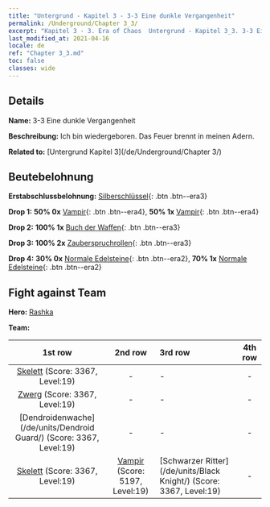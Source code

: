 ```yaml
---
title: "Untergrund - Kapitel 3 - 3-3 Eine dunkle Vergangenheit"
permalink: /Underground/Chapter 3_3/
excerpt: "Kapitel 3 - 3. Era of Chaos  Untergrund - Kapitel 3_3. 3-3 Eine dunkle Vergangenheit"
last_modified_at: 2021-04-16
locale: de
ref: "Chapter 3_3.md"
toc: false
classes: wide
---
```


## Details

 **Name:** 3-3 Eine dunkle Vergangenheit

 **Beschreibung:** Ich bin wiedergeboren. Das Feuer brennt in meinen Adern.

 **Related to:** [Untergrund Kapitel 3](/de/Underground/Chapter 3/)

## Beutebelohnung

 **Erstabschlussbelohnung:** [Silberschlüssel](/de/Items/con_693/){: .btn .btn--era3}

 **Drop 1:** **50% 0x** [Vampir](/de/Items/unt_211/){: .btn .btn--era4}, **50% 1x** [Vampir](/de/Items/unt_211/){: .btn .btn--era4}

 **Drop 2:** **100% 1x** [Buch der Waffen](/de/Items/mat_18/){: .btn .btn--era3}

 **Drop 3:** **100% 2x** [Zauberspruchrollen](/de/Items/con_694/){: .btn .btn--era3}

 **Drop 4:** **30% 0x** [Normale Edelsteine](/de/Items/mat_10/){: .btn .btn--era2}, **70% 1x** [Normale Edelsteine](/de/Items/mat_10/){: .btn .btn--era2}


## Fight against Team
 **Hero:** [Rashka](/de/heroes/Rashka/)

 **Team:**


  | 1st row | 2nd row | 3rd row | 4th row |
  |:----:|:----:|:----|:----:|
  | [Skelett](/de/units/Skeleton/) (Score: 3367, Level:19)  | - | - | - |
  | [Zwerg](/de/units/Dwarf/) (Score: 3367, Level:19)  | - | - | - |
  | [Dendroidenwache](/de/units/Dendroid Guard/) (Score: 3367, Level:19)  | - | - | - |
  | [Skelett](/de/units/Skeleton/) (Score: 3367, Level:19)  | [Vampir](/de/units/Vampire/) (Score: 5197, Level:19)  | [Schwarzer Ritter](/de/units/Black Knight/) (Score: 3367, Level:19)  | - |


